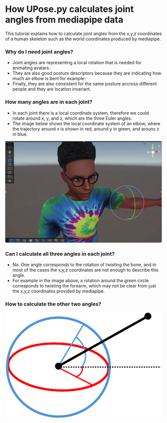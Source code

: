 # How UPose.py calculates joint angles from mediapipe data
This tutorial explains how to calculate joint angles from the x,y,z coordinates of a human skeleton such as the world coordinates produced by mediapipe. 

### Why do I need joint angles?
- Joint angles are representing a local rotation that is needed for animating avatars.
- They are also good posture descriptors because they are indicating how much an elbow is bent for example.
- Finally, they are also consistent for the same posture accross different people and they are location invariant.

### How many angles are in each joint?
- In each joint there is a local coordinate system, therefore we could rotate around x, y, and z, which are the three Euler angles.
- The image below shows the local coordinate system of an elbow, where the trajectory around x is shown in red, around y in green, and arouns z in blue. 
<img src="Screenshots/local_coordinate_system.png" alt="Your Scene Name" width="600"/>

### Can I calculate all three angles in each joint?
- No. One angle corresponds to the rotation of twisting the bone, and in most of the cases the x,y,z coordinates are not enough to describe this angle.
- For example in the image above, a rotation around the green circle corresponds to twisting the forearm, which may not be clear from just the x,y,z coordinates provided by mediapipe.

### How to calculate the other two angles?
<img src="Screenshots/joint_rotation.png" alt="Your Scene Name" width="600"/>
